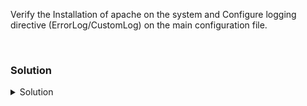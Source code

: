 Verify the Installation of apache on the system and Configure logging directive (ErrorLog/CustomLog) on the main configuration file.

<br>

### Solution

<details>
<summary> Solution </summary>
Verify the Installation of Apache on the system

```plain
systemctl status apache2
```{{exec}}
Wait few seconds if apache2 is not active or running

To view more information on Apache , run
```plain
apache2ctl -V
```{{exec}}
what information does it give ?

Check for the httpd_root and config file location
```plain
apache2ctl -V | grep -iE 'httpd_root|server_config_file'
```{{exec}}

Open Apache's main configuration file :
Make sure you are in httpd_root directory (cd httpd_root)
```plain
vi apache.conf
```{{exec}}

Add or Modify the following directives :
```plain
ErrorLog "/var/log/apache2/error_log"
CustomLog "/var/log/apache2/access_log" combined
````

Check for syntax error with apache2ctl

```plain
apache2ctl configtest
```

If the Syntax is Ok , then restart the Apache2 service

```plain
systemctl restart apache2
systemctl status apache2 --no-pager
```{{exec}}

Generate Log and verify logging
```plain
curl http://localhost
tail -f /var/log/apache2/access_log
```{{exec}}

You can similarly generate error logs and verify it in the error_log file
</details>

